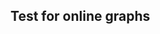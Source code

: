 <html>
  <head>
    <title>Vega-Lite Bar Chart</title>
    <meta charset="utf-8" />
    <script src="https://d3js.org/d3.v5.min.js"></script>
    <script src="https://cdn.jsdelivr.net/npm/vega@5.10.1"></script>
    <script src="https://cdn.jsdelivr.net/npm/vega-lite@4.10.4"></script>
    <script src="https://cdn.jsdelivr.net/npm/vega-embed@6.5.2"></script>
  <style>
 /* FONTS */
 @import url("https://fonts.googleapis.com/css?family=Open+Sans+Condensed:300,700");
    /* AXES */
/* ticks */
.axis line{
stroke: #706f6f;
stroke-width: 0.5;
shape-rendering: crispEdges;
}

/* axis contour */
.axis path {
stroke: #706f6f;
stroke-width: 0.7;
shape-rendering: crispEdges;
}

/* axis text */
.axis text, .xtext {
fill: #2b2929;
font-family: "Open Sans Condensed";
font-size: 100%;
}
.grid line {
stroke: lightgrey;
stroke-opacity: 0.7;
shape-rendering: crispEdges;
}
.grid path {
stroke-width: 0;
}
/* label text */
.label {
font-family: "Open Sans Condensed";
font-size: 65%;
}
.bund {
font-family: "Open Sans Condensed";
font-size: 10%;
fill:#ffffff;
}
/* LINE CHART */
.line,.li0,.li1,.li2,.li3,.li4,.li5,.li6,.li7,.li8,.li9,.li10,.li11,.li12,.li13,.li14,.li15,.li16,.li17,.li18,.li19,.li20,.li21,.li22,.li23,.li24,.li25, .line {
stroke-width: 1.5; fill:none;
    }
.li0 { stroke:#936037; } .te0 {fill: #936037;}
.li1 { stroke:#be1622; } .te1 {fill: #be1622;}
.li2 { stroke:#e71d73; } .te2 {fill: #e71d73;}
.li3 { stroke:#e94e1b; } .te3 {fill: #e94e1b;}
.li4 { stroke:#f39200; } .te4 {fill: #f39200;}
.li5 { stroke:#95c11f; } .te5 {fill: #95c11f;}
.li6 { stroke:#008d36; } .te6 {fill: #008d36;}
.li7 { stroke:#006633; } .te7 {fill: #006633;}
.li8 { stroke:#00a19a; } .te8 {fill: #00a19a;}
.li9 { stroke:#36a9e1; } .te9 {fill: #36a9e1;}
.li10 { stroke:#1d71b8; } .te10 {fill: #1d71b8;}
.li11 { stroke:#29235c; } .te11 {fill: #29235c;}
.li12 { stroke:#951b81; } .te12 {fill: #951b81;}
.li13 { stroke:#a3195b; } .te13 {fill: #a3195b;}
    
    .sygrid {
    stroke-opacity: 0.7;
    shape-rendering: crispEdges;
    stroke-width:1px;
    stroke-dasharray: 10,3;
    }

div.tooltip, div.tooltip2 {   
  position: absolute;           
  text-align: center;                          
    padding:0 2px 5px 2px;           
  font: 13px "Open Sans Condensed";
    font-weight:300;
    color:#fff;
  background-color: #777; 
  border: 2px #fff solid;      
  border-radius: 2px;           
  pointer-events: none;         
}
    div.tooltip {
        width: 40px;                  
        height: 25px;  
    }
    div.tooltip2 {
        padding: 3px;
        width: 40px;                  
        height: 26px;
        line-height:13px;
    }
    </style>
  </head>
  <body>
    <h2>Test for online graphs</h2>
    <!-- Container for the visualization -->
 
<div id="vis"></div>
<script> 
 var vlSpec =
{
  "$schema": "https://vega.github.io/schema/vega/v5.json",
  "description": "A dual axis chart, created by setting y's scale resolution to `\"independent\"`",
  "background": "white",
  "padding": 5,
  "width": 400,
  "height": 300,
  "style": "cell",
  "data": [
    {
      "name": "source_0",
      "url": "https://vega.github.io/vega-lite/examples/data/weather.csv",
      "format": {"type": "csv", "parse": {"date": "date"}, "delimiter": ","},
      "transform": [
        {"type": "filter", "expr": "datum.location == \"Seattle\""},
        {
          "field": "date",
          "type": "timeunit",
          "units": ["month"],
          "as": ["month_date", "month_date_end"]
        },
        {
          "type": "aggregate",
          "groupby": ["month_date"],
          "ops": ["average", "average", "average"],
          "fields": ["temp_max", "temp_min", "precipitation"],
          "as": [
            "average_temp_max",
            "average_temp_min",
            "average_precipitation"
          ]
        }
      ]
    }
  ],
  "marks": [
    {
      "name": "layer_0_marks",
      "type": "area",
      "style": ["area"],
      "sort": {"field": "datum[\"month_date\"]"},
      "from": {"data": "source_0"},
      "encode": {
        "update": {
          "opacity": {"value": 0.3},
          "orient": {"value": "vertical"},
          "fill": {"value": "#85C5A6"},
          "x": {"scale": "x", "field": "month_date"},
          "y": {"scale": "layer_0_y", "field": "average_temp_max"},
          "y2": {"scale": "layer_0_y", "field": "average_temp_min"},
          "defined": {
            "signal": "isValid(datum[\"month_date\"]) && isFinite(+datum[\"month_date\"]) && isValid(datum[\"average_temp_max\"]) && isFinite(+datum[\"average_temp_max\"])"
          }
        }
      }
    },
    {
      "name": "layer_1_marks",
      "type": "line",
      "style": ["line"],
      "sort": {"field": "datum[\"month_date\"]"},
      "from": {"data": "source_0"},
      "encode": {
        "update": {
          "stroke": {"value": "#85A9C5"},
          "interpolate": {"value": "monotone"},
          "x": {"scale": "x", "field": "month_date"},
          "y": {"scale": "layer_1_y", "field": "average_precipitation"},
          "defined": {
            "signal": "isValid(datum[\"month_date\"]) && isFinite(+datum[\"month_date\"]) && isValid(datum[\"average_precipitation\"]) && isFinite(+datum[\"average_precipitation\"])"
          }
        }
      }
    }
  ],
  "scales": [
    {
      "name": "x",
      "type": "time",
      "domain": {"data": "source_0", "field": "month_date"},
      "range": [0, {"signal": "width"}]
    },
    {
      "name": "layer_0_y",
      "type": "linear",
      "domain": [0, 30],
      "range": [{"signal": "height"}, 0],
      "nice": true,
      "zero": true
    },
    {
      "name": "layer_1_y",
      "type": "linear",
      "domain": {"data": "source_0", "field": "average_precipitation"},
      "range": [{"signal": "height"}, 0],
      "nice": true,
      "zero": true
    }
  ],
  "axes": [
    {
      "scale": "x",
      "orient": "bottom",
      "gridScale": "layer_0_y",
      "grid": true,
      "domain": false,
      "labels": false,
      "maxExtent": 0,
      "minExtent": 0,
      "ticks": false,
      "zindex": 0
    },
    {
      "scale": "x",
      "orient": "bottom",
      "grid": false,
      "labelFlush": true,
      "labelOverlap": true,
      "encode": {
        "labels": {
          "update": {"text": {"signal": "timeFormat(datum.value, '%b')"}}
        }
      },
      "zindex": 0
    },
    {
      "scale": "layer_0_y",
      "orient": "left",
      "grid": false,
      "title": "Avg. Temperature (°C)",
      "titleColor": "#85C5A6",
      "labelOverlap": true,
      "tickCount": {"signal": "ceil(height/40)"},
      "zindex": 0
    },
    {
      "scale": "layer_1_y",
      "orient": "right",
      "grid": false,
      "title": "Precipitation (inches)",
      "titleColor": "#85A9C5",
      "labelOverlap": true,
      "tickCount": {"signal": "ceil(height/40)"},
      "zindex": 0
    }
  ]
}

    </script> 
  </body>
</html>

{
  "$schema": "https://vega.github.io/schema/vega/v5.json",
  "description": "A dual axis chart, created by setting y's scale resolution to `\"independent\"`",
  "background": "white",
  "padding": 5,
  "width": 400,
  "height": 300,
  "style": "cell",
  "data": [
    {
      "name": "source_0",
      "url": "https://vega.github.io/vega-lite/examples/data/weather.csv",
      "format": {"type": "csv", "parse": {"date": "date"}, "delimiter": ","},
      "transform": [
        {"type": "filter", "expr": "datum.location == \"Seattle\""},
        {
          "field": "date",
          "type": "timeunit",
          "units": ["month"],
          "as": ["month_date", "month_date_end"]
        },
        {
          "type": "aggregate",
          "groupby": ["month_date"],
          "ops": ["average", "average", "average"],
          "fields": ["temp_max", "temp_min", "precipitation"],
          "as": [
            "average_temp_max",
            "average_temp_min",
            "average_precipitation"
          ]
        }
      ]
    }
  ],
  "marks": [
    {
      "name": "layer_0_marks",
      "type": "area",
      "style": ["area"],
      "sort": {"field": "datum[\"month_date\"]"},
      "from": {"data": "source_0"},
      "encode": {
        "update": {
          "opacity": {"value": 0.3},
          "orient": {"value": "vertical"},
          "fill": {"value": "#85C5A6"},
          "x": {"scale": "x", "field": "month_date"},
          "y": {"scale": "layer_0_y", "field": "average_temp_max"},
          "y2": {"scale": "layer_0_y", "field": "average_temp_min"},
          "defined": {
            "signal": "isValid(datum[\"month_date\"]) && isFinite(+datum[\"month_date\"]) && isValid(datum[\"average_temp_max\"]) && isFinite(+datum[\"average_temp_max\"])"
          }
        }
      }
    },
    {
      "name": "layer_1_marks",
      "type": "line",
      "style": ["line"],
      "sort": {"field": "datum[\"month_date\"]"},
      "from": {"data": "source_0"},
      "encode": {
        "update": {
          "stroke": {"value": "#85A9C5"},
          "interpolate": {"value": "monotone"},
          "x": {"scale": "x", "field": "month_date"},
          "y": {"scale": "layer_1_y", "field": "average_precipitation"},
          "defined": {
            "signal": "isValid(datum[\"month_date\"]) && isFinite(+datum[\"month_date\"]) && isValid(datum[\"average_precipitation\"]) && isFinite(+datum[\"average_precipitation\"])"
          }
        }
      }
    }
  ],
  "scales": [
    {
      "name": "x",
      "type": "time",
      "domain": {"data": "source_0", "field": "month_date"},
      "range": [0, {"signal": "width"}]
    },
    {
      "name": "layer_0_y",
      "type": "linear",
      "domain": [0, 30],
      "range": [{"signal": "height"}, 0],
      "nice": true,
      "zero": true
    },
    {
      "name": "layer_1_y",
      "type": "linear",
      "domain": {"data": "source_0", "field": "average_precipitation"},
      "range": [{"signal": "height"}, 0],
      "nice": true,
      "zero": true
    }
  ],
  "axes": [
    {
      "scale": "x",
      "orient": "bottom",
      "gridScale": "layer_0_y",
      "grid": true,
      "domain": false,
      "labels": false,
      "maxExtent": 0,
      "minExtent": 0,
      "ticks": false,
      "zindex": 0
    },
    {
      "scale": "x",
      "orient": "bottom",
      "grid": false,
      "labelFlush": true,
      "labelOverlap": true,
      "encode": {
        "labels": {
          "update": {"text": {"signal": "timeFormat(datum.value, '%b')"}}
        }
      },
      "zindex": 0
    },
    {
      "scale": "layer_0_y",
      "orient": "left",
      "grid": false,
      "title": "Avg. Temperature (°C)",
      "titleColor": "#85C5A6",
      "labelOverlap": true,
      "tickCount": {"signal": "ceil(height/40)"},
      "zindex": 0
    },
    {
      "scale": "layer_1_y",
      "orient": "right",
      "grid": false,
      "title": "Precipitation (inches)",
      "titleColor": "#85A9C5",
      "labelOverlap": true,
      "tickCount": {"signal": "ceil(height/40)"},
      "zindex": 0
    }
  ]
}
vegaEmbed('#vis', vlSpec);
</script>
